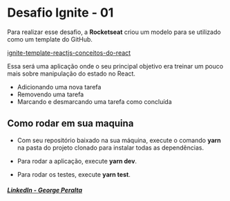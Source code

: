 # Desafio Ignite - 01

Para realizar esse desafio, a **Rocketseat** criou um modelo para se utilizado como um template do GitHub.

[ignite-template-reactjs-conceitos-do-react](https://github.com/rocketseat-education/ignite-template-reactjs-conceitos-do-react)

Essa será uma aplicação onde o seu principal objetivo era treinar um pouco mais sobre manipulação do estado no React.

* Adicionando  uma nova tarefa
* Removendo uma tarefa
* Marcando e desmarcando uma tarefa como concluída

## Como rodar em sua maquina

* Com seu repositório baixado na sua máquina, execute o comando **yarn** na pasta do projeto clonado para instalar todas as dependências.

* Para rodar a aplicação, execute **yarn dev**. 

* Para rodar os testes, execute **yarn test**.

##### [LinkedIn - George Peralta](https://www.linkedin.com/in/georgeperaltadias/)
